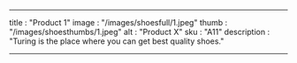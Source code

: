  
 ---

title : "Product 1"
image : "/images/shoesfull/1.jpeg"
thumb : "/images/shoesthumbs/1.jpeg"
alt : "Product X"
sku : "A11"
description : "Turing is the place where you can get best quality shoes."


---